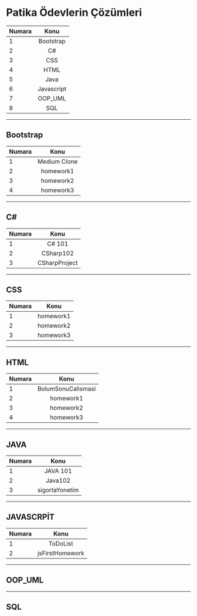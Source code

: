 # Patika Ödevlerin Çözümleri

| Numara | Konu | 
| :--- | :---: | 
| 1 | Bootstrap |
| 2 | C# |
| 3 | CSS |
| 4 | HTML |
| 5 | Java  |
| 6 | Javascript |
| 7 | OOP_UML |
| 8 | SQL |

<hr/>

## Bootstrap
| Numara | Konu | 
| :--- | :---: | 
| 1 | Medium Clone |
| 2 | homework1 |
| 3 | homework2 |
| 4 | homework3 |

<hr/>

## C#
| Numara | Konu | 
| :--- | :---: | 
| 1 | C# 101 |
| 2 | CSharp102  |
| 3 | CSharpProject |

<hr/>

## CSS
| Numara | Konu | 
| :--- | :---: | 
| 1 | homework1 |
| 2 | homework2 |
| 3 | homework3 |

<hr/>

## HTML
| Numara | Konu | 
| :--- | :---: | 
| 1 | BolumSonuCalismasi |
| 2 | homework1 |
| 3 | homework2 |
| 4 | homework3 |

<hr/>

## JAVA
| Numara | Konu | 
| :--- | :---: | 
| 1 | JAVA 101 |
| 2 | Java102 |
| 3 | sigortaYonetim |

<hr/>

## JAVASCRPİT
| Numara | Konu | 
| :--- | :---: | 
| 1 | ToDoList |
| 2 | jsFirstHomework |

<hr/>

## OOP_UML

<hr/>

## SQL
